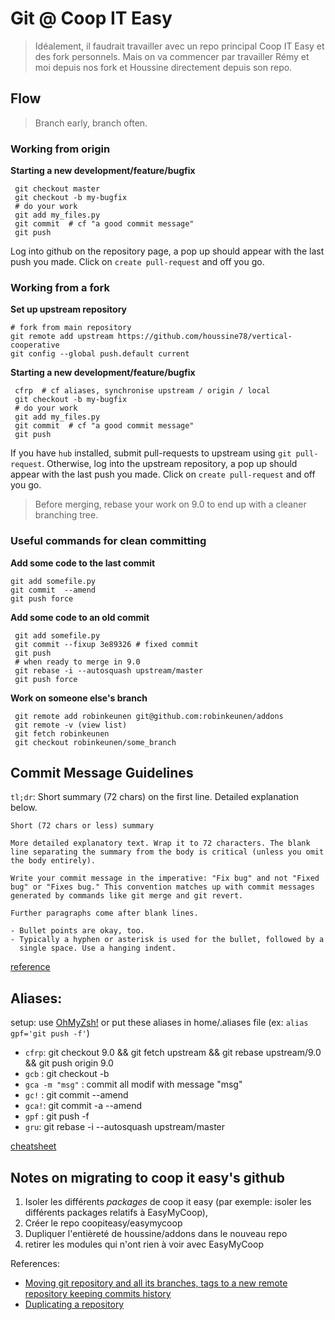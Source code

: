 # Git @ Coop IT Easy

> Idéalement, il faudrait travailler avec un repo principal Coop IT Easy et des fork personnels.
> Mais on va commencer par travailler Rémy et moi depuis nos fork et Houssine directement depuis son repo.


## Flow

> Branch early, branch often.

### Working from origin

**Starting a new development/feature/bugfix**


```
 git checkout master
 git checkout -b my-bugfix
 # do your work
 git add my_files.py
 git commit  # cf "a good commit message"
 git push 
```

Log into github on the repository page, a pop up should appear with the last push you made.
Click on `create pull-request` and off you go.


### Working from a fork

**Set up upstream repository**

```
# fork from main repository
git remote add upstream https://github.com/houssine78/vertical-cooperative
git config --global push.default current
```

**Starting a new development/feature/bugfix**

```
 cfrp  # cf aliases, synchronise upstream / origin / local
 git checkout -b my-bugfix
 # do your work
 git add my_files.py
 git commit  # cf "a good commit message"
 git push 
```

If you have `hub` installed, submit pull-requests to upstream using `git pull-request`. 
Otherwise, log into the upstream repository, a pop up should appear with the last push you made.
Click on `create pull-request` and off you go.

> Before merging, rebase your work on 9.0 to end up with a cleaner branching tree.

### Useful commands for clean committing

**Add some code to the last commit**

```
git add somefile.py
git commit  --amend
git push force
```

**Add some code to an old commit**

```
 git add somefile.py
 git commit --fixup 3e89326 # fixed commit
 git push
 # when ready to merge in 9.0
 git rebase -i --autosquash upstream/master
 git push force
```

**Work on someone else's branch**

```
 git remote add robinkeunen git@github.com:robinkeunen/addons
 git remote -v (view list)
 git fetch robinkeunen
 git checkout robinkeunen/some_branch
```

## Commit Message Guidelines

`tl;dr`: Short summary (72 chars) on the first line. 
Detailed explanation below.

```
Short (72 chars or less) summary

More detailed explanatory text. Wrap it to 72 characters. The blank
line separating the summary from the body is critical (unless you omit
the body entirely).

Write your commit message in the imperative: "Fix bug" and not "Fixed
bug" or "Fixes bug." This convention matches up with commit messages
generated by commands like git merge and git revert.

Further paragraphs come after blank lines.

- Bullet points are okay, too.
- Typically a hyphen or asterisk is used for the bullet, followed by a
  single space. Use a hanging indent.
```

[reference](https://gist.github.com/robertpainsi/b632364184e70900af4ab688decf6f53)

## Aliases:

setup: use [OhMyZsh!](http://ohmyz.sh/) or put these aliases in home/.aliases file (ex: `alias gpf='git push -f'`)

- `cfrp`: git checkout 9.0 && git fetch upstream && git rebase upstream/9.0 && git push origin 9.0
- `gcb` :  git checkout -b
- `gca -m "msg"` : commit all modif with message "msg"
- `gc!` : git commit --amend
- `gca!`: git commit -a --amend
- `gpf` : git push -f
- `gru`: git rebase -i --autosquash upstream/master

[cheatsheet](https://github.com/robbyrussell/oh-my-zsh/wiki/Cheatsheet)

## Notes on migrating to coop it easy's github

1. Isoler les différents _packages_ de coop it easy (par exemple: isoler les différents packages relatifs à EasyMyCoop),
2. Créer le repo coopiteasy/easymycoop
3. Dupliquer l'entièreté de houssine/addons dans le nouveau repo
4. retirer les modules qui n'ont rien à voir avec EasyMyCoop

References:

- [Moving git repository and all its branches, tags to a new remote repository keeping commits history](https://gist.github.com/niksumeiko/8972566)
- [Duplicating a repository](https://help.github.com/articles/duplicating-a-repository/)